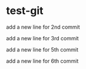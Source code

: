 # test-git

add a new line for 2nd commit

add a new line for 3rd commit

add a new line for 5th commit

add a new line for 6th commit
